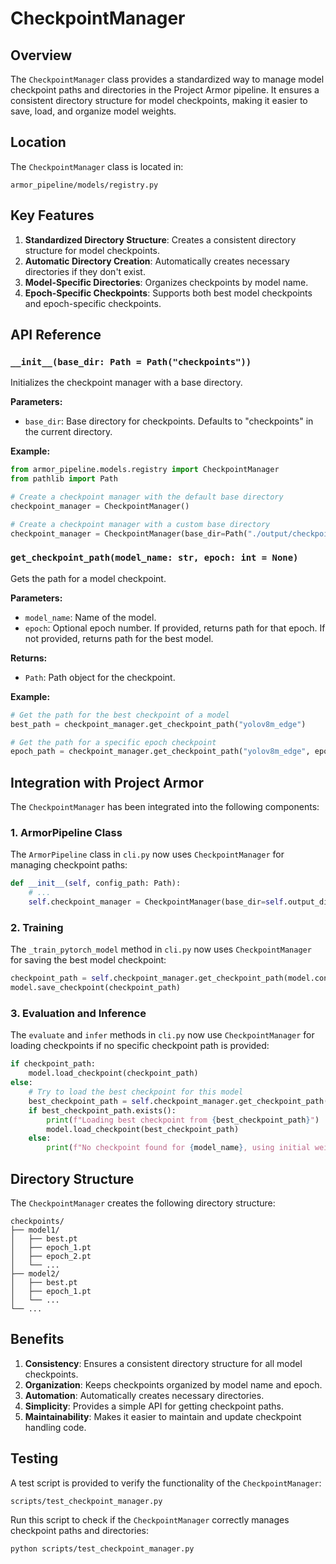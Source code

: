 # CheckpointManager

## Overview

The `CheckpointManager` class provides a standardized way to manage model checkpoint paths and directories in the Project Armor pipeline. It ensures a consistent directory structure for model checkpoints, making it easier to save, load, and organize model weights.

## Location

The `CheckpointManager` class is located in:
```
armor_pipeline/models/registry.py
```

## Key Features

1. **Standardized Directory Structure**: Creates a consistent directory structure for model checkpoints.
2. **Automatic Directory Creation**: Automatically creates necessary directories if they don't exist.
3. **Model-Specific Directories**: Organizes checkpoints by model name.
4. **Epoch-Specific Checkpoints**: Supports both best model checkpoints and epoch-specific checkpoints.

## API Reference

### `__init__(base_dir: Path = Path("checkpoints"))`

Initializes the checkpoint manager with a base directory.

**Parameters:**
- `base_dir`: Base directory for checkpoints. Defaults to "checkpoints" in the current directory.

**Example:**
```python
from armor_pipeline.models.registry import CheckpointManager
from pathlib import Path

# Create a checkpoint manager with the default base directory
checkpoint_manager = CheckpointManager()

# Create a checkpoint manager with a custom base directory
checkpoint_manager = CheckpointManager(base_dir=Path("./output/checkpoints"))
```

### `get_checkpoint_path(model_name: str, epoch: int = None)`

Gets the path for a model checkpoint.

**Parameters:**
- `model_name`: Name of the model.
- `epoch`: Optional epoch number. If provided, returns path for that epoch. If not provided, returns path for the best model.

**Returns:**
- `Path`: Path object for the checkpoint.

**Example:**
```python
# Get the path for the best checkpoint of a model
best_path = checkpoint_manager.get_checkpoint_path("yolov8m_edge")

# Get the path for a specific epoch checkpoint
epoch_path = checkpoint_manager.get_checkpoint_path("yolov8m_edge", epoch=50)
```

## Integration with Project Armor

The `CheckpointManager` has been integrated into the following components:

### 1. ArmorPipeline Class

The `ArmorPipeline` class in `cli.py` now uses `CheckpointManager` for managing checkpoint paths:

```python
def __init__(self, config_path: Path):
    # ...
    self.checkpoint_manager = CheckpointManager(base_dir=self.output_dir / "checkpoints")
```

### 2. Training

The `_train_pytorch_model` method in `cli.py` now uses `CheckpointManager` for saving the best model checkpoint:

```python
checkpoint_path = self.checkpoint_manager.get_checkpoint_path(model.config.name)
model.save_checkpoint(checkpoint_path)
```

### 3. Evaluation and Inference

The `evaluate` and `infer` methods in `cli.py` now use `CheckpointManager` for loading checkpoints if no specific checkpoint path is provided:

```python
if checkpoint_path:
    model.load_checkpoint(checkpoint_path)
else:
    # Try to load the best checkpoint for this model
    best_checkpoint_path = self.checkpoint_manager.get_checkpoint_path(model_name)
    if best_checkpoint_path.exists():
        print(f"Loading best checkpoint from {best_checkpoint_path}")
        model.load_checkpoint(best_checkpoint_path)
    else:
        print(f"No checkpoint found for {model_name}, using initial weights")
```

## Directory Structure

The `CheckpointManager` creates the following directory structure:

```
checkpoints/
├── model1/
│   ├── best.pt
│   ├── epoch_1.pt
│   ├── epoch_2.pt
│   └── ...
├── model2/
│   ├── best.pt
│   ├── epoch_1.pt
│   └── ...
└── ...
```

## Benefits

1. **Consistency**: Ensures a consistent directory structure for all model checkpoints.
2. **Organization**: Keeps checkpoints organized by model name and epoch.
3. **Automation**: Automatically creates necessary directories.
4. **Simplicity**: Provides a simple API for getting checkpoint paths.
5. **Maintainability**: Makes it easier to maintain and update checkpoint handling code.

## Testing

A test script is provided to verify the functionality of the `CheckpointManager`:

```
scripts/test_checkpoint_manager.py
```

Run this script to check if the `CheckpointManager` correctly manages checkpoint paths and directories:

```bash
python scripts/test_checkpoint_manager.py
```